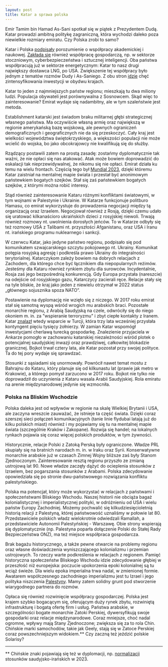 ```yaml
---
layout: post
title: Katar a sprawa polska
---
```

Emir Tamim bin Hamad As-Sani spotkał się w piątek z Prezydentem Dudą. Katar prowadzi ambitną politykę zagraniczną, która wychodzi daleko poza niewielkie rozmiary emiratu. Czy Polska zrobi to samo?

Katar i Polska [podpisały](https://www.msn.com/pl-pl/finanse/najpopularniejsze-artykuly/prezydent-duda-katar-jest-czo%C5%82owym-partnerem-energetycznym-polski/ar-BB1ptllQ) porozumienie o współpracy akademickiej i naukowej. [Zakłada się](https://www.bankier.pl/wiadomosc/Polska-i-Katar-zawarly-porozumienia-dotyczace-branzy-stoczniowej-8778236.html) również współpracę gospodarczą, np. w sektorze stoczniowym, cyberbezpieczeństwa i sztucznej inteligencji. Oba państwa współpracują już w sektorze energetycznym: Katar to nasz drugi największy dostawca LNG, po USA. Zwiększenie tej współpracy było jednym z tematów rozmów Dudy i As-Saniego. Z obu stron [idzie](https://www.polskieradio.pl/399/7976/Artykul/3399698,Emir-Kataru-chce-blizszej-wspolpracy-gospodarczej-z-Polska) chęć zintensyfikowania inwestycji w obydwu krajach. 

Katar to jeden z najmniejszych państw regionu; mieszkają tu dwa miliony ludzi. Populacja obywateli jest porównywalna z Sosnowcem. Skąd więc to zainteresowanie? Emirat wydaje się nadambitny, ale w tym szaleństwie jest metoda. 

Establishment katarski jest świadom braku militarnej głębi strategicznej własnego państwa. Ma oczywiście własną armię oraz największą w regionie amerykańską bazę wojskową, ale pewnych ograniczeń demograficznych i geograficznych nie da się przeskoczyć. Cały kraj jest wielkości województwa świętokrzyskiego, a większości populacji nie może wcielić do wojska, bo jako obcokrajowcy nie kwalifikują się do służby. 

Rządzący postawili zatem na prostą zasadę: zostańmy dyplomatycznie tak ważni, że nie opłaci się nas atakować. Atak może bowiem doprowadzić do eskalacji tak nieprzewidywalnej, że nikomu się nie opłaci. Emirat działa ku temu na wielu frontach. Częścią tego był [Mundial 2023](https://www.radiowroclaw.pl/articles/view/125006/Wieczor-z-Dolnego-Slaska-Sytuacja-na-Ukrainie-i-MS-w-Katarze), dzięki któremu Katar zaistniał na mentalnej mapie świata i przestał być anonimowym państewkiem bogatych szejków. Stał się zaś państewkiem bogatych szejków, z którymi można robić interesy. 

Stąd również zainteresowanie Kataru różnymi konfliktami światowymi, w tym wojnami w Palestynie i Ukrainie. W Katarze funkcjonuje politburo Hamasu, co emirat wykorzystuje do prowadzenia negocjacji między tą organizacją oraz Izraelem. Negocjował również z Rosją, dzięki czemu udało się uratować kilkanaścioro ukraińskich dzieci z rosyjskiej niewoli. Trwają również rozmowy nt. uwolnienia dorosłych jeńców. To w Katarze odbyły się też rozmowy USA z Talibami nt. przyszłości Afganistanu, oraz USA i Iranu nt. irańskiego programu nuklearnego i sankcji. 

W czerwcu Katar, jako jedyne państwo regionu, podpisało się pod komunikatem szwajcarskiego szczytu pokojowego nt. Ukrainy. Komunikat potępia rosyjską agresję i podkreśla prawo Ukrainy do integralności terytorialnej. Katarczykom zależy bowiem na dobrych relacjach z Zachodem, dla którego chce być łącznikiem dla niepopularnych reżimów. Jesteśmy dla Kataru również rynkiem zbytu dla surowców. Incydentalnie, Rosja zaś jego bezpośrednią konkurencją. Gdy Europa przystała (nareszcie) na odejście od rosyjskiego gazu, Katarczycy zacierali ręce. Relacje stały się na tyle bliskie, że kraj jako jeden z niewielu otrzymał w 2022 status „głównego sojusznika spoza NATO”. 

Postawienie na dyplomację nie wzięło się z niczego. W 2017 roku emirat stał się samotną wyspą wśród wrogich mu arabskich braci. Pozostałe monarchie regionu, z Arabią Saudyjską na czele, odwróciły się do niego okoniem m. in. za "wspieranie terroryzmu" i zbyt ciepłe kontakty z Iranem. Katar [znalazł](https://agsiw.org/qatar-diplomacy-spotlights-active-role-in-global-security/) wtedy wsparcie w Turcji, która trzy lata wcześniej przysłała kontyngent pięciu tysięcy żołnierzy. W zamian Katar wspomógł inwestycjami cherlawą turecką gospodarkę. Znalezienie przyjaciela w Ankarze pomogło w zachowaniu katarskiej niezależności wśród plotek o potencjalnej saudyjskiej inwazji oraz prawdziwej, całkowitej blokadzie granicznej. Bojkot trwał cztery lata, ale Katar pozostał przy swojej polityce. Ta do tej pory wydaje się sprawdzać.

Stosunki z sąsiadami się unormowały. Powrócił nawet temat mostu z Bahrajnu do Kataru, który planuje się od kilkunastu lat (prawie jak metro w Krakowie), a którego pomysł zarzucono w 2017 roku. Bojkot nie tylko nie doprowadził do uczynienia z Kataru wasala Arabii Saudyjskiej. Rola emiratu na arenie międzynarodowej jedynie się wzmocniła. 

### Polska na Bliskim Wschodzie
Polska daleka jest od wpływów w regionie na skalę Wielkiej Brytanii i USA, ale zaczyna wreszcie zauważać, że istnieje ta część świata. Dzięki coraz szerszej sieci połączeń komunikacyjnych (tanie linie flydubai latają już do kilku polskich miast) również i my pojawiamy się tu na mentalnej mapie świata (szczególnie Kraków i Zakopane). Rozwija się handel; na lokalnych rynkach pojawia się coraz więcej polskich produktów, w tym żywności. 

Historycznie, relacje Polski z Zatoką Perską były ograniczone. Władze PRL skupiały się na bratnich narodach m. in. w Iraku oraz Syrii. Konserwatywne monarchie arabskie już w czasach Zimnej Wojny bliższe zaś były Stanom Zjednoczonym. Zainteresowanie resztą regionu przyszło ze zmianą ustrojową lat 90. Nowe władze zaczęły dążyć do ocieplenia stosunków z Izraelem, bez pogarszania stosunków z Arabami. Polska zdecydowanie opowiedziała się po stronie dwu-państwowego rozwiązania konfliktu palestyńskiego. 

Polska ma potencjał, który może wykorzystać w relacjach z państwami i społeczeństwami Bliskiego Wschodu. Naszej historii nie obciąża bagaż kolonialistycznej i imperialistycznej polityki, w odróżnieniu od USA i wielu państw Europy Zachodniej. Możemy pochwalić się kilkudziesięcioletnią historią relacji z Palestyną, której państwowość uznaliśmy w połowie lat 80. Przedstawiciele polskich władz wielokrotnie odwiedzali Ramallah, a przedstawiciele Autonomii Palestyńskiej - Warszawę. Obie strony wspierają się dyplomatycznie (np. Palestyna poparła dołączenie Polski do Stałej Rady Bezpieczeństwa ONZ), ma też miejsce współpraca gospodarcza. 

Brak bagażu historycznego, a także pewne otwarcie na problemy regionu oraz własne doświadczenia wyniszczającego kolonializmu i przemian ustrojowych. To rzeczy warte podkreślenia w relacjach z regionem. Pamięć historyczna społeczeństw Bliskiego Wschodu idzie zdecydowanie głębiej w przeszłość niż europejska: poczucie upokorzenia epoki kolonialnej są tu wciąż świeże. Dla wielu epoka imperialna trwa nadal, w zmienionej formie. Awatarem współczesnego zachodniego imperializmu jest tu Izrael i jego polityka niszczenia [Palestyny](https://abumarkey.github.io/arabizmy/palestyna/). Mamy zatem solidny grunt pod stworzenie wiarygodnego partnera do rozmów. 

Opłaca się również rozwinięcie współpracy gospodarczej. Polska jest krajem szybko bogacącym się, oferującym duży rynek zbytu, rozwiniętą infrastrukturę i bogatą ofertę firm i usług. Państwa arabskie, w szczególności bogate monarchie Zatoki Perskiej, dywersyfikują swoje gospodarki oraz relacje międzynarodowe. Coraz mniejsze, choć nadal ogromne, wpływy mają Stany Zjednoczone; zwiększa się za to rola Chin. Chińskie marki samochodów, takie jak Geely, stają się w Zatoce Perskiej coraz powszechniejszym widokiem.** Czy zaczną też jeździć polskie Solarisy?

---
** Chińskie znaki pojawiają się też w dyplomacji, np. [normalizacji](https://agsiw.org/chinas-saudi-arabia-iran-mediation-an-important-but-slender-achievement/) stosunków saudyjsko-irańskich w 2023.
